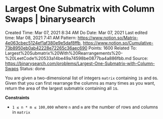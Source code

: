 # Largest One Submatrix with Column Swaps | binarysearch

Created Time: Mar 07, 2021 8:34 AM
Do Date: Mar 07, 2021
Last edited time: Mar 08, 2021 7:41 AM
Pattern: https://www.notion.so/Matrix-4e063cbec5124ef1af380e9e5daf8ffb, https://www.notion.so/Cumulative-73b8950eb0ab42228e72265c36aec690
Points: 1600
Related To: Largest%20Submatrix%20With%20Rearrangements%20-%20LeetCode%20533a14be49a74598be0877ba4a886fbb.md
Source: https://binarysearch.com/problems/Largest-One-Submatrix-with-Column-Swaps
Status: done

You are given a two-dimensional list of integers `matrix` containing `1`s and `0`s. Given that you can first rearrange the columns as many times as you want, return the area of the largest submatrix containing all `1`s.

**Constraints**

- `1 ≤ n * m ≤ 100,000` where `n` and `m` are the number of rows and columns in `matrix`